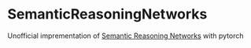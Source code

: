 # SemanticReasoningNetworks
Unofficial imprementation of [Semantic Reasoning Networks](https://arxiv.org/abs/2003.12294) with pytorch

